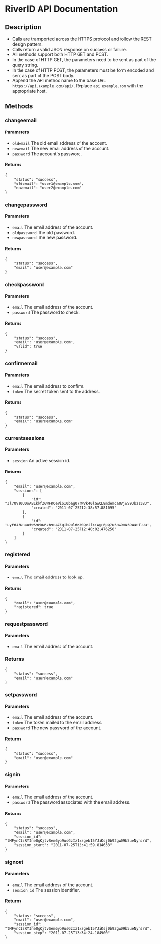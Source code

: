 # RiverID API Documentation

## Description

* Calls are transported across the HTTPS protocol and follow the REST design pattern.
* Calls return a valid JSON response on success or failure.
* All methods support both HTTP GET and POST.
* In the case of HTTP GET, the parameters need to be sent as part of the query string.
* In the case of HTTP POST, the parameters must be form encoded and sent as part of the POST body.
* Append the API method name to the base URL `https://api.example.com/api/`. Replace `api.example.com` with the appropriate host.

## Methods

### changeemail

#### Parameters

* `oldemail` The old email address of the account.
* `newemail` The new email address of the account.
* `password` The account's password.

#### Returns

    {
        "status": "success",
        "oldemail": "user1@example.com",
        "newemail": "user2@example.com"
    }

### changepassword

#### Parameters

* `email` The email address of the account.
* `oldpassword` The old password.
* `newpassword` The new password.

#### Returns

    {
        "status": "success",
        "email": "user@example.com"
    }

### checkpassword

#### Parameters

* `email` The email address of the account.
* `password` The password to check.

#### Returns

    {
        "status": "success",
        "email": "user@example.com",
        "valid": true
    }

### confirmemail

#### Parameters

* `email` The email address to confirm.
* `token` The secret token sent to the address.

#### Returns

    {
        "status": "success",
        "email": "user@example.com"
    }

### currentsessions

#### Parameters

* `session` An active session id.

#### Returns

    {
        "email": "user@example.com",
        "sessions": [
            {
                "id": "Jl70Vs0UDoABLkkfZGWFKOeVioI0bag07hWVk40lGwQL8mdemca0VjwS9Jbzz0BJ",
                "created": "2011-07-25T12:38:57.881095"
            },
            {
                "id": "LyF6J3Dn4A5wS9MDKRzB9eAZZqihDol6KSGQVifxYwgrEpQ7KSnXDmNSDW4efLUa",
                "created": "2011-07-25T12:40:02.476250"
            }
        ]
    }

### registered

#### Parameters

* `email` The email address to look up.

#### Returns

    {
        "email": "user@example.com",
        "registered": true
    }

### requestpassword

#### Parameters

* `email` The email address of the account.

### Returns

    {
        "status": "success",
        "email": "user@example.com"
    }

### setpassword

#### Parameters

* `email` The email address of the account.
* `token` The token mailed to the email address.
* `password` The new password of the account.

#### Returns

    {
        "status": "success",
        "email": "user@example.com"
    }

### signin

#### Parameters

* `email` The email address of the account.
* `password` The password associated with the email address.

#### Returns

    {
        "status": "success",
        "email": "user@example.com",
        "session_id": "tMFynC1zRYIne0gKjtvSem6yb9usGzIz1xzgeb15YJiKsj0b92gw09b5ueNyhsrW",
        "session_start": "2011-07-25T12:41:59.814633"
    }

### signout

#### Parameters

* `email` The email address of the account.
* `session_id` The session identifier.

#### Returns

    {
        "status: "success",
        "email": "user@example.com",
        "session_id": "tMFynC1zRYIne0gKjtvSem6yb9usGzIz1xzgeb15YJiKsj0b92gw09b5ueNyhsrW",
        "session_stop": "2011-07-25T13:34:24.184900"
    }